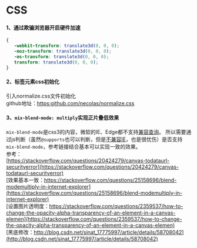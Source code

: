 CSS
====
#### 1、通过欺骗浏览器开启硬件加速
```css
{
   -webkit-transform: translate3d(0, 0, 0);
   -moz-transform: translate3d(0, 0, 0);
   -ms-transform: translate3d(0, 0, 0);
   transform: translate3d(0, 0, 0);
}

```
#### 2、标签元素css初始化
引入normalize.css文件初始化    
github地址：[https:github.com/necolas/normalize.css](https:github.com/necolas/normalize.css)   
#### 3、`mix-blend-mode: multiply`实现正片叠低效果   
`mix-blend-mode`是css3的内容，微软的IE、Edge都不支持[兼容查询](https://caniuse.com/#search=mix-blend-mode)。
所以需要通过js判断（虽然`@supports`也可以判断，但是[不兼容IE](https://caniuse.com/#search=%40supports)，也是很忧伤）是否支持`mix-blend-mode`，参考链接结合基本可以实现一致的效果。     
参考：     
[https://stackoverflow.com/questions/20424279/canvas-todataurl-securityerror](https://stackoverflow.com/questions/20424279/canvas-todataurl-securityerror)      
[效果基本一致：https://stackoverflow.com/questions/25158696/blend-modemultiply-in-internet-explorer](https://stackoverflow.com/questions/25158696/blend-modemultiply-in-internet-explorer)      
[设置图片透明度：https://stackoverflow.com/questions/2359537/how-to-change-the-opacity-alpha-transparency-of-an-element-in-a-canvas-elemen](https://stackoverflow.com/questions/2359537/how-to-change-the-opacity-alpha-transparency-of-an-element-in-a-canvas-elemen)      
[黑底修改：http://blog.csdn.net/sinat_17775997/article/details/58708042](http://blog.csdn.net/sinat_17775997/article/details/58708042)